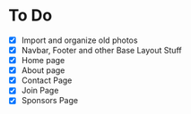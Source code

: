 # To Do

- [x] Import and organize old photos
- [x] Navbar, Footer and other Base Layout Stuff
- [x] Home page
- [x] About page
- [x] Contact Page
- [x] Join Page
- [x] Sponsors Page
